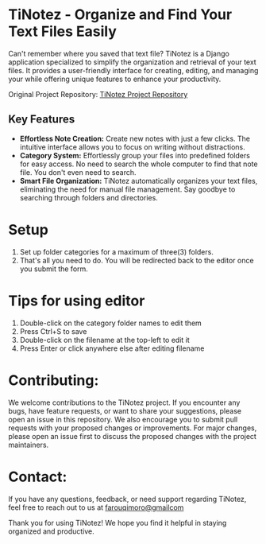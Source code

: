 # TiNotez - Organize and Find Your Text Files Easily

Can't remember where you saved that text file? TiNotez is a Django application specialized to simplify the organization and retrieval of your text files. It provides a user-friendly interface for creating, editing, and managing your 
while offering unique features to enhance your productivity.


Original Project Repository: [TiNotez Project Repository](link-to-original-repository)


## Key Features

- **Effortless Note Creation:** Create new notes with just a few clicks. The intuitive interface allows you to focus on writing without distractions.
- **Category System:** Effortlessly group your files into predefined folders for easy access. No need to search the whole computer to find that note file. You don't even need to search.
- **Smart File Organization:** TiNotez automatically organizes your text files, eliminating the need for manual file management. Say goodbye to searching through folders and directories.


# Setup
1. Set up folder categories for a maximum of three(3) folders.
2. That's all you need to do. You will be redirected back to the editor once you submit the form.

# Tips for using editor
1. Double-click on the category folder names to edit them
2. Press Ctrl+S to save
3. Double-click on the filename at the top-left to edit it
4. Press Enter or click anywhere else after editing filename


# Contributing:
We welcome contributions to the TiNotez project. If you encounter any bugs, have feature requests, or want to share your suggestions, please open an issue in this repository. We also encourage you to submit pull requests with your proposed changes or improvements. For major changes, please open an issue first to discuss the proposed changes with the project maintainers.

# Contact:
If you have any questions, feedback, or need support regarding TiNotez, feel free to reach out to us at [farouqimoro@gmailcom](mailto:farouqimoro@gmail.com)

Thank you for using TiNotez! We hope you find it helpful in staying organized and productive.








